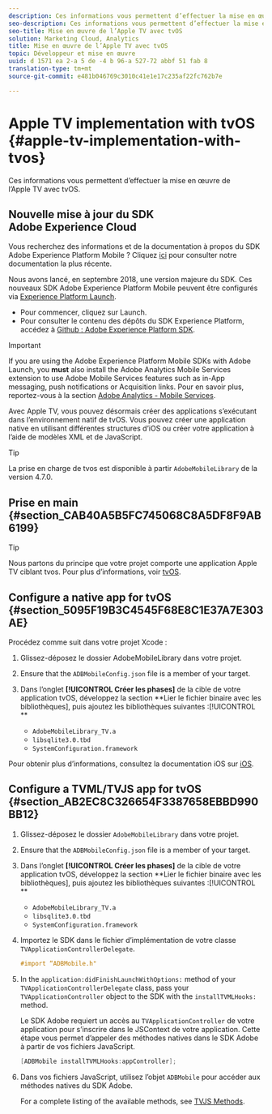 ```yaml
---
description: Ces informations vous permettent d’effectuer la mise en œuvre de l’Apple TV avec tvOS.
seo-description: Ces informations vous permettent d’effectuer la mise en œuvre de l’Apple TV avec tvOS.
seo-title: Mise en œuvre de l’Apple TV avec tvOS
solution: Marketing Cloud, Analytics
title: Mise en œuvre de l’Apple TV avec tvOS
topic: Développeur et mise en œuvre
uuid: d 1571 ea 2-a 5 de -4 b 96-a 527-72 abbf 51 fab 8
translation-type: tm+mt
source-git-commit: e481b046769c3010c41e1e17c235af22fc762b7e

---
```



# Apple TV implementation with tvOS {#apple-tv-implementation-with-tvos}

Ces informations vous permettent d’effectuer la mise en œuvre de l’Apple TV avec tvOS.

## Nouvelle mise à jour du SDK Adobe Experience Cloud

Vous recherchez des informations et de la documentation à propos du SDK Adobe Experience Platform Mobile ? Cliquez [ici](https://aep-sdks.gitbook.io/docs/) pour consulter notre documentation la plus récente.

Nous avons lancé, en septembre 2018, une version majeure du SDK. Ces nouveaux SDK Adobe Experience Platform Mobile peuvent être configurés via [Experience Platform Launch](https://www.adobe.com/experience-platform/launch.html).

* Pour commencer, cliquez sur Launch.
* Pour consulter le contenu des dépôts du SDK Experience Platform, accédez à [Github : Adobe Experience Platform SDK](https://github.com/Adobe-Marketing-Cloud/acp-sdks).

>[!IMPORTANT]
>
> If you are using the Adobe Experience Platform Mobile SDKs with Adobe Launch, you **must** also install the Adobe Analytics Mobile Services extension to use Adobe Mobile Services features such as in-App messaging, push notifications or Acquisition links. Pour en savoir plus, reportez-vous à la section [Adobe Analytics - Mobile Services](https://aep-sdks.gitbook.io/docs/using-mobile-extensions/adobe-analytics-mobile-services).

Avec Apple TV, vous pouvez désormais créer des applications s’exécutant dans l’environnement natif de tvOS. Vous pouvez créer une application native en utilisant différentes structures d’iOS ou créer votre application à l’aide de modèles XML et de JavaScript.

>[!TIP]
>
>La prise en charge de tvos est disponible à partir `AdobeMobileLibrary` de la version 4.7.0.

## Prise en main {#section_CAB40A5B5FC745068C8A5DF8F9AB6199}

>[!TIP]
>
>Nous partons du principe que votre projet comporte une application Apple TV ciblant tvos. Pour plus d’informations, voir [tvOS](https://developer.apple.com/tvos/documentation/).

## Configure a native app for tvOS {#section_5095F19B3C4545F68E8C1E37A7E303AE}

Procédez comme suit dans votre projet Xcode :

1. Glissez-déposez le dossier AdobeMobileLibrary dans votre projet.
1. Ensure that the `ADBMobileConfig.json` file is a member of your target.
1. Dans l’onglet **[!UICONTROL Créer les phases]** de la cible de votre application tvOS, développez la section **Lier le fichier binaire avec les bibliothèques], puis ajoutez les bibliothèques suivantes :[!UICONTROL **

   * `AdobeMobileLibrary_TV.a`
   * `libsqlite3.0.tbd`
   * `SystemConfiguration.framework`

Pour obtenir plus d’informations, consultez la documentation iOS sur [iOS](https://developer.apple.com/ios/resources/).

## Configure a TVML/TVJS app for tvOS {#section_AB2EC8C326654F3387658EBBD990BB12}

1. Glissez-déposez le dossier `AdobeMobileLibrary` dans votre projet.
1. Ensure that the `ADBMobileConfig.json` file is a member of your target.
1. Dans l’onglet **[!UICONTROL Créer les phases]** de la cible de votre application tvOS, développez la section **Lier le fichier binaire avec les bibliothèques], puis ajoutez les bibliothèques suivantes :[!UICONTROL **

   * `AdobeMobileLibrary_TV.a`
   * `libsqlite3.0.tbd`
   * `SystemConfiguration.framework`

1. Importez le SDK dans le fichier d’implémentation de votre classe `TVApplicationControllerDelegate`.

   ```objective-c
   #import “ADBMobile.h"
   ```

1. In the `application:didFinishLaunchWithOptions:` method of your `TVApplicationControllerDelegate` class, pass your `TVApplicationController` object to the SDK with the `installTVMLHooks:` method.

   Le SDK Adobe requiert un accès au `TVApplicationController` de votre application pour s’inscrire dans le JSContext de votre application. Cette étape vous permet d’appeler des méthodes natives dans le SDK Adobe à partir de vos fichiers JavaScript.

   ```objective-c
   [ADBMobile installTVMLHooks:appController];
   ```

1. Dans vos fichiers JavaScript, utilisez l’objet `ADBMobile` pour accéder aux méthodes natives du SDK Adobe.

   For a complete listing of the available methods, see [TVJS Methods](/help/ios/apple-tv-implementation-tvos/tvjs-methods.md).

